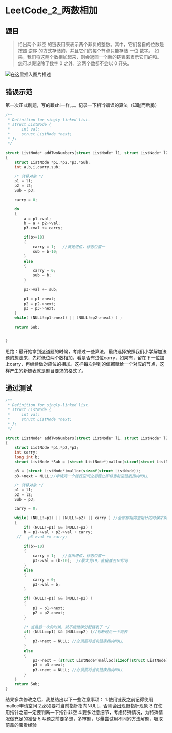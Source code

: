 # LeetCode_2_两数相加

## 题目

>给出两个 非空 的链表用来表示两个非负的整数。其中，它们各自的位数是按照 逆序 的方式存储的，并且它们的每个节点只能存储 一位 数字。
>如果，我们将这两个数相加起来，则会返回一个新的链表来表示它们的和。
>您可以假设除了数字 0 之外，这两个数都不会以 0 开头。

![在这里插入图片描述](../../../%E8%BD%AF%E4%BB%B6%E7%AE%A1%E5%AE%B6/Typora/%E5%9B%BE%E7%89%87%E5%BA%93/20200724115946601.png)

## 错误示范

第一次正式刷题，写的跟shi一样。。。记录一下相当错误的算法（知耻而后勇）

```c
/**
 * Definition for singly-linked list.
 * struct ListNode {
 *     int val;
 *     struct ListNode *next;
 * };
 */

struct ListNode* addTwoNumbers(struct ListNode* l1, struct ListNode* l2)
{
    struct ListNode *p1,*p2,*p3,*Sub;
    int a,b,i,carry,sub;

    /* 转移对象 */
    p1 = l1;
    p2 = l2;
    Sub = p3;

    carry = 0;

    do 
    {
        a = p1->val;
        b = a + p2->val;
        p3->val += carry;

        if(b>=10)  
        {
            carry = 1;   //满足进位，标志位置一
            sub = b-10; 
        }
        else
        {
            carry = 0;
            sub = b;
        }

        p3->val += sub;
        
        p1 = p1->next;
        p2 = p2->next;
        p3 = p3->next;
    }
    while( (NULL!=p1->next) || (NULL!=p2->next) ) ;

    return Sub;


}
```

思路：最开始拿到这道题的时候，考虑过一些算法，最终选择按照我们小学解加法题的想法来，先将低位两个数相加，看是否有进位carry，如果有，留在下一位加上carry，再继续做对应位的相加。这样每次得到的值都赋给一个对应的节点，这样产生的新链表就是题目要求的格式了。

## 通过测试


```c
/**
 * Definition for singly-linked list.
 * struct ListNode {
 *     int val;
 *     struct ListNode *next;
 * };
 */

struct ListNode* addTwoNumbers(struct ListNode* l1, struct ListNode* l2)
{
    struct ListNode *p1,*p2,*p3;
    int carry;
    long int b;
    struct ListNode *Sub = (struct ListNode*)malloc(sizeof(struct ListNode));

    p3 = (struct ListNode*)malloc(sizeof(struct ListNode));
    p3->next = NULL;//申请完一个链表空间之后要立即将当前空链表指向NULL

    /* 转移对象 */
    p1 = l1;
    p2 = l2;
    Sub = p3;

    carry = 0;

    while( (NULL!=p1) || (NULL!=p2) || carry ) //全部都指向空指针的时候才跳出
    {
        if( (NULL!=p1) && (NULL!=p2) )
        b = p1->val + p2->val + carry;
     //   p3->val += carry;
        
        if(b>=10)  
        {
            carry = 1;   //溢出进位，标志位置一
            p3->val = (b-10);  //最大为19，直接减去10即可 
        }
        else
        {
            carry = 0;
            p3->val = b;
        }

        if( (NULL!=p1) && (NULL!=p2) )
        {
            p1 = p1->next;
        	p2 = p2->next;
        }
        
        /* 当最后一次的时候，就不能继续分配链表了 */
        if( (NULL==p1) && (NULL==p2) )//判断最后一个链表
        {
            p3->next = NULL; //必须要将当前链表指向NULL
        }
        else
        {
            p3->next = (struct ListNode*)malloc(sizeof(struct ListNode));
            p3 = p3->next;
            p3->next = NULL; //必须要将当前链表指向NULL
        }
    }
    return Sub;
}
```

结果多次修改之后，我总结出以下一些注意事项：
1.使用链表之前记得使用malloc申请空间
2.必须要将当前指针指向NULL，否则会出现野指针现象
3.在使用指针之前一定要判断一下指针非空
4.要多注意细节，考虑特殊情况，为特殊情况做充足的准备
5.写题之前要多想，多审题，尽量尝试用不同的方法解题，吸取前辈的宝贵经验

